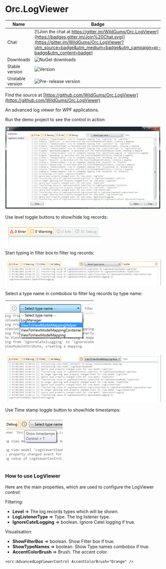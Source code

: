 Orc.LogViewer
=============

Name|Badge
---|---
Chat|[![Join the chat at https://gitter.im/WildGums/Orc.LogViewer](https://badges.gitter.im/Join%20Chat.svg)](https://gitter.im/WildGums/Orc.LogViewer?utm_source=badge&utm_medium=badge&utm_campaign=pr-badge&utm_content=badge)
Downloads|![NuGet downloads](https://img.shields.io/nuget/dt/orc.logviewer.svg)
Stable version|![Version](https://img.shields.io/nuget/v/orc.logviewer.svg)
Unstable version|![Pre-release version](https://img.shields.io/nuget/vpre/orc.logviewer.svg)

Find the source at [https://github.com/WildGums/Orc.LogViewer](https://github.com/WildGums/Orc.LogViewer)

An advanced log viewer for WPF applications.

Run the demo project to see the control in action:

![Orc.LogViewer demo](../images/orc.logviewer/introduction/Orc.LogViewer.Demo.png)

Use level toggle buttons to show/hide log records:

![Level toggle buttons](../images/orc.logviewer/introduction/Orc.LogViewer.Demo.LevelToggleButtons.png)

Start typing in filter box to filter log records:  

![Filtering](../images/orc.logviewer/introduction/Orc.LogViewer.Demo.FilterBox.png)

Select a type name in combobox to filter log records by type name:

![Type names](../images/orc.logviewer/introduction/Orc.LogViewer.Demo.TypeNames1.png)

![Type names](../images/orc.logviewer/introduction/Orc.LogViewer.Demo.TypeNames.png)

Use Time stamp toggle button to show/hide timestamps:

![Time stamps](../images/orc.logviewer/introduction/Orc.LogViewer.Demo.TimeStamps.png)

### How to use LogViewer

Here are the main properties, which are used to configure the LogViewer control:

Filtering: 

- **Level** => The log records types which will be shown.
- **LogListenerType** => Type. The log listener type. 
- **IgnoreCatelLogging** => boolean. Ignore Catel logging if true.

Visualisation:

- **ShowFilterBox** => boolean. Show Filter box if true.
- **ShowTypeNames** => boolean. Show Type names combobox if true.
- **AccentColorBrush** => Brush. The accent color.

```
<orc:AdvancedLogViewerControl AccentColorBrush="Orange" />
```

